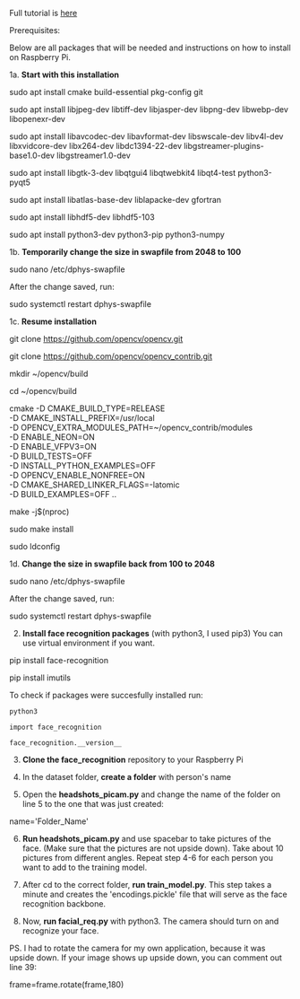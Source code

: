 Full tutorial is [here](https://www.tomshardware.com/how-to/raspberry-pi-facial-recognition)


Prerequisites:

Below are all packages that will be needed and instructions on how to install on Raspberry Pi.

1a. **Start with this installation**

sudo apt install cmake build-essential pkg-config git

sudo apt install libjpeg-dev libtiff-dev libjasper-dev libpng-dev libwebp-dev libopenexr-dev

sudo apt install libavcodec-dev libavformat-dev libswscale-dev libv4l-dev libxvidcore-dev libx264-dev libdc1394-22-dev libgstreamer-plugins-base1.0-dev libgstreamer1.0-dev

sudo apt install libgtk-3-dev libqtgui4 libqtwebkit4 libqt4-test python3-pyqt5

sudo apt install libatlas-base-dev liblapacke-dev gfortran

sudo apt install libhdf5-dev libhdf5-103

sudo apt install python3-dev python3-pip python3-numpy

1b. **Temporarily change the size in swapfile from 2048 to 100**

sudo nano /etc/dphys-swapfile

After the change saved, run:

sudo systemctl restart dphys-swapfile

1c. **Resume installation**

git clone https://github.com/opencv/opencv.git

git clone https://github.com/opencv/opencv_contrib.git

mkdir ~/opencv/build

cd ~/opencv/build

cmake -D CMAKE_BUILD_TYPE=RELEASE \
-D CMAKE_INSTALL_PREFIX=/usr/local \
-D OPENCV_EXTRA_MODULES_PATH=~/opencv_contrib/modules \
-D ENABLE_NEON=ON \
-D ENABLE_VFPV3=ON \
-D BUILD_TESTS=OFF \
-D INSTALL_PYTHON_EXAMPLES=OFF \
-D OPENCV_ENABLE_NONFREE=ON \
-D CMAKE_SHARED_LINKER_FLAGS=-latomic \
-D BUILD_EXAMPLES=OFF ..

make -j$(nproc)

sudo make install

sudo ldconfig

1d. **Change the size in swapfile back from 100 to 2048**

sudo nano /etc/dphys-swapfile

After the change saved, run:

sudo systemctl restart dphys-swapfile

2. **Install face recognition packages** (with python3, I used pip3) You can use virtual environment if you want.

pip install face-recognition

pip install imutils

To check if packages were succesfully installed run:

```
python3

import face_recognition

face_recognition.__version__
```


3. **Clone the face_recognition** repository to your Raspberry Pi

4. In the dataset folder, **create a folder** with person's name

5. Open the **headshots_picam.py** and change the name of the folder on line 5 to the one that was just created:

name='Folder_Name'

6. **Run headshots_picam.py** and use spacebar to take pictures of the face. (Make sure that the pictures are not upside down). Take about 10 pictures from different angles. Repeat step 4-6 for each person you want to add to the training model.

7. After cd to the correct folder, **run train_model.py**. This step takes a minute and creates the 'encodings.pickle' file that will serve as the face recognition backbone.

8. Now, **run facial_req.py** with python3. The camera should turn on and recognize your face. 

PS. I had to rotate the camera for my own application, because it was upside down. If your image shows up upside down, you can comment out line 39:

frame=frame.rotate(frame,180)

